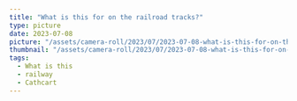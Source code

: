 ```yaml
---
title: "What is this for on the railroad tracks?"
type: picture
date: 2023-07-08
picture: "/assets/camera-roll/2023/07/2023-07-08-what-is-this-for-on-the-railroad-tracks/20230709_022816814_iOS.jpg"
thumbnail: "/assets/camera-roll/2023/07/2023-07-08-what-is-this-for-on-the-railroad-tracks/20230709_022816814_iOS-thumbnail.jpg"
tags:
  - What is this
  - railway
  - Cathcart
---
```

